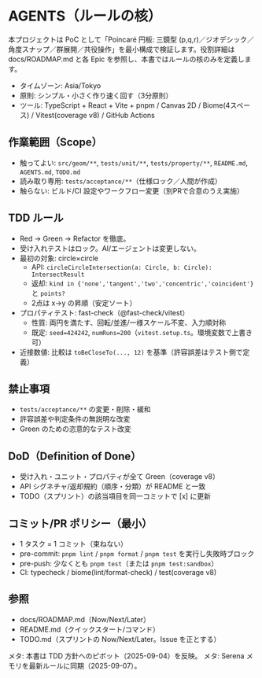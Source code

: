 # AGENTS（ルールの核）

本プロジェクトは PoC として「Poincaré 円板: 三鏡型 (p,q,r)／ジオデシック／角度スナップ／群展開／共役操作」を最小構成で検証します。役割詳細は docs/ROADMAP.md と各 Epic を参照し、本書ではルールの核のみを定義します。

- タイムゾーン: Asia/Tokyo
- 原則: シンプル・小さく作り速く回す（3分原則）
- ツール: TypeScript + React + Vite + pnpm / Canvas 2D / Biome(4スペース) / Vitest(coverage v8) / GitHub Actions

## 作業範囲（Scope）
- 触ってよい: `src/geom/**`, `tests/unit/**`, `tests/property/**`, `README.md`, `AGENTS.md`, `TODO.md`
- 読み取り専用: `tests/acceptance/**`（仕様ロック／人間が作成）
- 触らない: ビルド/CI 設定やワークフロー変更（別PRで合意のうえ実施）

## TDD ルール
- Red → Green → Refactor を徹底。
- 受け入れテストはロック。AI/エージェントは変更しない。
- 最初の対象: circle×circle
  - API: `circleCircleIntersection(a: Circle, b: Circle): IntersectResult`
  - 返却: `kind in {'none','tangent','two','concentric','coincident'}` と `points?`
  - 2点は x→y の昇順（安定ソート）
- プロパティテスト: fast-check（@fast-check/vitest）
  - 性質: 両円を満たす、回転/並進/一様スケール不変、入力順対称
  - 既定: `seed=424242`, `numRuns=200`（`vitest.setup.ts`。環境変数で上書き可）
- 近接数値: 比較は `toBeCloseTo(..., 12)` を基準（許容誤差はテスト側で定義）

## 禁止事項
- `tests/acceptance/**` の変更・削除・緩和
- 許容誤差や判定条件の無説明な改変
- Green のための恣意的なテスト改変

## DoD（Definition of Done）
- 受け入れ・ユニット・プロパティが全て Green（coverage v8）
- API シグネチャ/返却規約（順序・分類）が README と一致
- TODO（スプリント）の該当項目を同一コミットで [x] に更新

## コミット/PR ポリシー（最小）
- 1 タスク = 1 コミット（束ねない）
- pre-commit: `pnpm lint` / `pnpm format` / `pnpm test` を実行し失敗時ブロック
- pre-push: 少なくとも `pnpm test`（または `pnpm test:sandbox`）
- CI: typecheck / biome(lint/format-check) / test(coverage v8)

## 参照
- docs/ROADMAP.md（Now/Next/Later）
- README.md（クイックスタート/コマンド）
- TODO.md（スプリントの Now/Next/Later。Issue を正とする）

メタ: 本書は TDD 方針へのピボット（2025-09-04）を反映。
メタ: Serena メモリを最新ルールに同期（2025-09-07）。
